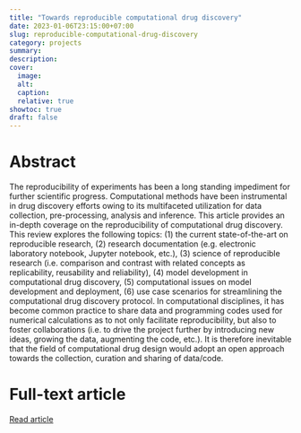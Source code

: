 ```yaml
---
title: "Towards reproducible computational drug discovery"
date: 2023-01-06T23:15:00+07:00
slug: reproducible-computational-drug-discovery
category: projects
summary:
description:
cover:
  image:
  alt:
  caption:
  relative: true
showtoc: true
draft: false
---
```


# Abstract

The reproducibility of experiments has been a long standing impediment for further scientific progress. Computational methods have been instrumental in drug discovery efforts owing to its multifaceted utilization for data collection, pre-processing, analysis and inference. This article provides an in-depth coverage on the reproducibility of computational drug discovery. This review explores the following topics: (1) the current state-of-the-art on reproducible research, (2) research documentation (e.g. electronic laboratory notebook, Jupyter notebook, etc.), (3) science of reproducible research (i.e. comparison and contrast with related concepts as replicability, reusability and reliability), (4) model development in computational drug discovery, (5) computational issues on model development and deployment, (6) use case scenarios for streamlining the computational drug discovery protocol. In computational disciplines, it has become common practice to share data and programming codes used for numerical calculations as to not only facilitate reproducibility, but also to foster collaborations (i.e. to drive the project further by introducing new ideas, growing the data, augmenting the code, etc.). It is therefore inevitable that the field of computational drug design would adopt an open approach towards the collection, curation and sharing of data/code.

# Full-text article
[Read article](https://jcheminf.biomedcentral.com/articles/10.1186/s13321-020-0408-x)
